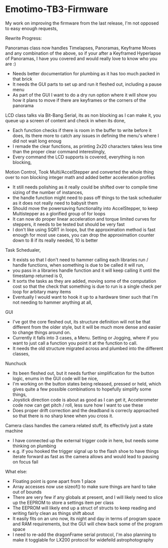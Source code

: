# Emotimo-TB3-Firmware
My work on improving the firmware from the last release, I'm not opposed to easy enough requests, 

Rewrite Progress:

Panoramas class now handles Timelapses, Panoramas, Keyframe Moves and any combination of the above, so if your after a Keyframed Hyperlapse of Panoramas, I have you covered and would really love to know who you are :)
- Needs better documentation for plumbing as it has too much packed in that brick
- It needs the GUI parts to set up and run it fleshed out, including a pause menu
- As part of the GUI I want to do a dry run option where it will show you how it plans to move if there are keyframes or the corners of the panorama

LCD class talks via Bit-Bang Serial, its as non blocking as I can make it, you queue up a screen of content and check in when its done,
- Each function checks if there is room in the buffer to write before it does, its there more to catch any issues in defining the menu's where I did not wait long enoug
- I remade the clear functions, as printing 2x20 characters takes less time than the proper clear command interestingly,
- Every command the LCD supports is covered, everything is non blocking,

Motion Control, Took Multi/AccelStepper and converted the whole thing over to non blocking integer math and added better acceleration profiles
- It still needs polishing as it really could be shifted over to compile time sizing of the number of instances,
- the handle function might need to pass off things to the task schedualer as it does not really need to babysit them
- Should move the powersaving functionality into AccelStepper, to keep Multistepper as a glorified group of for loops
- It can now do proper linear acceleration and torque limited curves for steppers, it needs to be tested but should be very fast
- I don't like using SQRT in loops, but the approximation method is fast enough for most use cases, you can drop the approximation counter down to 8 if its really needed, 10 is better

Task Schedualer,
- It exists so that I don't need to hammer calling each libraries run / handle functions, when something is due to be called it will run,
- you pass in a libraries handle function and it will keep calling it until the timestamp returned is 0,
- It sorts the tasks as they are added, moving some of the computation cost so that the check that something is due to run is a single check per loop for arbitary many items
- Eventually I would want to hook it up to a hardware timer such that I'm not needing to hammer anything at all,

GUI
- I've got the core fleshed out, its structure definition will not be that different from the older style, but it will be much more dense and easier to change things around on.
- Currently it falls into 3 cases, a Menu. Setting or Jogging, where if you want to just call a function you point it at the function to call.
- It needs the old structure migrated across and plumbed into the different classes,

Nunchuck
- Its been fleshed out, but it needs further simplification for the button logic, enums in the GUI code will be nice, 
- I'm working on the button states being released, pressed or held, which gives quite a few possible combinations to hopefully simplify some things,
- Joystick direction code is about as good as I can get it, Accelerometer code now can get pitch / roll, less sure how I want to use these
- Does proper drift correction and the deadband is correcly approached so that there is no sharp knee when you cross it.

Camera class handles the camera related stuff, its effectivly just a state machine
- I have connected up the external trigger code in here, but needs some thinking on plumbing
- e.g. if you hooked the trigger signal up to the flash shoe to have things iterate forward as fast as the camera allows and would lead to pausing on focus fail

What else:
- Floating point is gone apart from 1 place
- Array accesses now use sizeof() to make sure things are hard to take out of bounds
- There are very few if any globals at present, and I will likely need to slice up the EEPROM to store a settings item per class
- The EEPROM will likely end up a struct of structs to keep reading and writing fairly clean as things shift about
- It easily fits on an uno now, its night and day in terms of program space and RAM requirements, but the GUI will chew back some of the program space
- I need to re-add the dragonFrame serial protocol, I'm also planning to make it togglable for LX200 protocol for widefeild astrophotography
